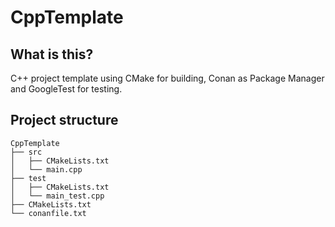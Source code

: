 # CppTemplate
## What is this?
C++ project template using CMake for building, Conan as Package Manager and GoogleTest for testing.

## Project structure
    CppTemplate
    ├── src
    │   ├── CMakeLists.txt
    │   └── main.cpp
    ├── test
    │   ├── CMakeLists.txt
    │   └── main_test.cpp
    ├── CMakeLists.txt
    └── conanfile.txt
